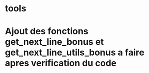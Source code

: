 # tools
# Ajout des fonctions get_next_line_bonus et get_next_line_utils_bonus a faire apres verification du code 

